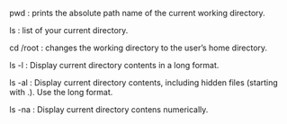pwd : prints the absolute path name of the current working directory.

ls : list of your current directory.

cd /root : changes the working directory to the user’s home directory.

ls -l : Display current directory contents in a long format.

ls -al : Display current directory contents, including hidden files (starting with .). Use the long format.

ls -na : Display current directory contens numerically.


